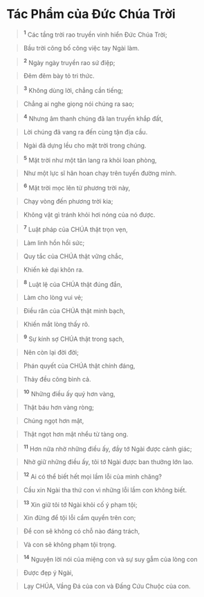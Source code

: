 

# Tác Phẩm của Đức Chúa Trời

> <sup><b>1</b></sup> Các tầng trời rao truyền vinh hiển Đức Chúa Trời;
>


> Bầu trời công bố công việc tay Ngài làm.
>


> <sup><b>2</b></sup> Ngày ngày truyền rao sứ điệp;
>


> Đêm đêm bày tỏ tri thức.
>


> <sup><b>3</b></sup> Không dùng lời, chẳng cần tiếng;
>


> Chẳng ai nghe giọng nói chúng ra sao;
>


> <sup><b>4</b></sup> Nhưng âm thanh chúng đã lan truyền khắp đất,
>


> Lời chúng đã vang ra đến cùng tận địa cầu.
>


> Ngài đã dựng lều cho mặt trời trong chúng.
>


> <sup><b>5</b></sup> Mặt trời như một tân lang ra khỏi loan phòng,
>


> Như một lực sĩ hân hoan chạy trên tuyến đường mình.
>


> <sup><b>6</b></sup> Mặt trời mọc lên từ phương trời này,
>


> Chạy vòng đến phương trời kia;
>


> Không vật gì tránh khỏi hơi nóng của nó được.
>


> <sup><b>7</b></sup> Luật pháp của CHÚA thật trọn vẹn,
>


> Làm linh hồn hồi sức;
>


> Quy tắc của CHÚA thật vững chắc,
>


> Khiến kẻ dại khôn ra.
>


> <sup><b>8</b></sup> Luật lệ của CHÚA thật đúng đắn,
>


> Làm cho lòng vui vẻ;
>


> Điều răn của CHÚA thật minh bạch,
>


> Khiến mắt lòng thấy rõ.
>


> <sup><b>9</b></sup> Sự kính sợ CHÚA thật trong sạch,
>


> Nên còn lại đời đời;
>


> Phán quyết của CHÚA thật chính đáng,
>


> Thảy đều công bình cả.
>


> <sup><b>10</b></sup> Những điều ấy quý hơn vàng,
>


> Thật báu hơn vàng ròng;
>


> Chúng ngọt hơn mật,
>


> Thật ngọt hơn mật nhểu từ tàng ong.
>


> <sup><b>11</b></sup> Hơn nữa nhờ những điều ấy, đầy tớ Ngài được cảnh giác;
>


> Nhờ giữ những điều ấy, tôi tớ Ngài được ban thưởng lớn lao.
>


> <sup><b>12</b></sup> Ai có thể biết hết mọi lầm lỗi của mình chăng?
>


> Cầu xin Ngài tha thứ con vì những lỗi lầm con không biết.
>


> <sup><b>13</b></sup> Xin giữ tôi tớ Ngài khỏi cố ý phạm tội;
>


> Xin đừng để tội lỗi cầm quyền trên con;
>


> Để con sẽ không có chỗ nào đáng trách,
>


> Và con sẽ không phạm tội trọng.
>


> <sup><b>14</b></sup> Nguyện lời nói của miệng con và sự suy gẫm của lòng con
>


> Được đẹp ý Ngài,
>


> Lạy CHÚA, Vầng Đá của con và Đấng Cứu Chuộc của con.
>

